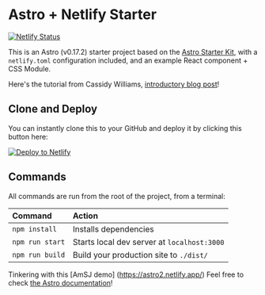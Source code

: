 # Astro + Netlify Starter

[![Netlify Status](https://api.netlify.com/api/v1/badges/9e561573-ed5f-4ef9-86d1-e098fa22429f/deploy-status)](https://app.netlify.com/sites/astro-netlify/deploys)

This is an Astro (v0.17.2) starter project based on the [Astro Starter Kit](https://github.com/snowpackjs/astro/tree/main/examples/starter), with a `netlify.toml` configuration included, and an example React component + CSS Module.

Here's the tutorial from Cassidy Williams, [introductory blog post](https://dev.to/cassidoo/build-wicked-fast-sites-with-astro-an-introduction-173j)!

## Clone and Deploy

You can instantly clone this to your GitHub and deploy it by clicking this button here:

[![Deploy to Netlify](https://www.netlify.com/img/deploy/button.svg)](https://app.netlify.com/start/deploy?repository=https://github.com/cassidoo/astro-netlify-starter)

## Commands

All commands are run from the root of the project, from a terminal:

| Command         | Action                                      |
| :-------------- | :------------------------------------------ |
| `npm install`   | Installs dependencies                       |
| `npm run start` | Starts local dev server at `localhost:3000` |
| `npm run build` | Build your production site to `./dist/`     |


Tinkering with this [AmSJ demo] (https://astro2.netlify.app/)
Feel free to check [the Astro documentation](https://github.com/snowpackjs/astro)!
